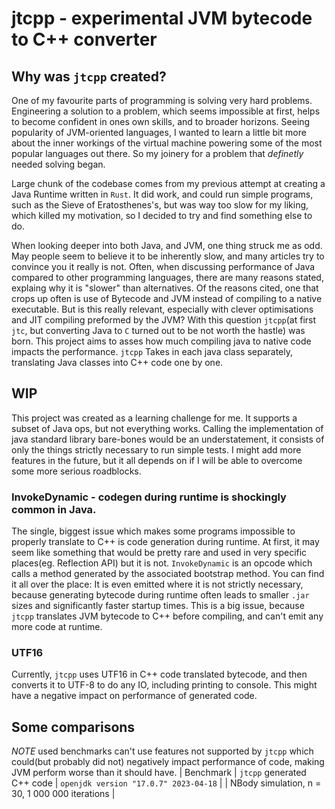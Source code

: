 # jtcpp - experimental JVM bytecode to C++ converter
## Why was `jtcpp` created?
One of my favourite parts of programming is solving very hard problems. Engineering a solution to a problem, which seems impossible at first, helps to become confident in ones own skills, and to broader horizons. Seeing popularity of JVM-oriented languages, I wanted to learn a little bit more about the inner workings of the virtual machine powering some of the most popular languages out there. So my joinery for a problem that *definetly* needed solving began.

Large chunk of the codebase comes from my previous attempt at creating a Java Runtime written in `Rust`. It did work, and could run simple programs, such as the Sieve of  Eratosthenes's, but was way too slow for my liking, which killed my motivation, so I decided to try and find something else to do.

When looking deeper into both Java, and JVM, one thing struck me as odd. May people seem to believe it to be inherently slow, and many articles try to convince you it really is not. Often, when discussing performance of Java compared to other programming languages, there are many reasons stated, explaing why it is "slower" than alternatives. Of the reasons cited, one that crops up often is use of Bytecode and JVM instead of compiling to a native executable. But is this really relevant, especially with clever optimisations and JIT compiling preformed by the JVM? With this question `jtcpp`(at first `jtc`, but converting Java to `C` turned out to be not worth the hastle) was born. This project aims to asses how much compiling java to native code impacts the performance. `jtcpp` Takes in each java class separately, translating Java classes into C++ code one by one.
## WIP
This project was created as a learning challenge for me. It supports a subset of Java ops, but not everything works. Calling the implementation of java standard library bare-bones would be an understatement, it consists of only the things strictly necessary to run simple tests. I might add more features in the future, but it all depends on if I will be able to overcome some more serious roadblocks.
### InvokeDynamic - codegen during runtime is shockingly common in Java.
The single, biggest issue which makes some programs impossible to properly translate to C++ is code generation during runtime. At first, it may seem like something that would be pretty rare and used in very specific places(eg. Reflection API) but it is not. `InvokeDynamic` is an opcode which calls a method generated by the associated bootstrap method. You can find it all over the place: It is even emitted where it is not strictly necessary, because generating bytecode during runtime often leads to smaller `.jar` sizes and significantly faster startup times. This is a big issue, because `jtcpp` translates JVM bytecode to C++ before compiling, and can't emit any more code at runtime.
### UTF16
Currently, `jtcpp` uses UTF16 in C++ code translated bytecode, and then converts it to UTF-8 to do any IO, including printing to console. This might have a negative impact on performance of generated code.
## Some comparisons
*NOTE* used benchmarks can't use features not supported by `jtcpp` which could(but probably did not) negatively impact performance of code, making JVM perform worse than it should have.
| Benchmark | `jtcpp` generated C++ code | `openjdk version "17.0.7" 2023-04-18` |
| NBody simulation, n = 30, 1 000 000 iterations | 
